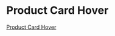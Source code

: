 # Product Card Hover

[Product Card Hover](https://www.youtube.com/watch?v=VeZox7i_SBM&ab_channel=OnlineTutorials)
